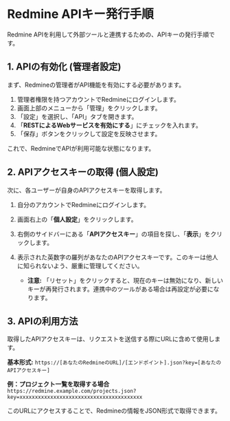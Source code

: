 # Redmine APIキー発行手順

Redmine APIを利用して外部ツールと連携するための、APIキーの発行手順です。

## 1. APIの有効化 (管理者設定)

まず、Redmineの管理者がAPI機能を有効にする必要があります。

1.  管理者権限を持つアカウントでRedmineにログインします。
2.  画面上部のメニューから「管理」をクリックします。
3.  「設定」を選択し、「API」タブを開きます。
4.  「**RESTによるWebサービスを有効にする**」にチェックを入れます。
5.  「保存」ボタンをクリックして設定を反映させます。

これで、RedmineでAPIが利用可能な状態になります。

## 2. APIアクセスキーの取得 (個人設定)

次に、各ユーザーが自身のAPIアクセスキーを取得します。

1.  自分のアカウントでRedmineにログインします。
2.  画面右上の「**個人設定**」をクリックします。
3.  右側のサイドバーにある「**APIアクセスキー**」の項目を探し、「**表示**」をクリックします。
4.  表示された英数字の羅列があなたのAPIアクセスキーです。このキーは他人に知られないよう、厳重に管理してください。

    *   **注意:** 「リセット」をクリックすると、現在のキーは無効になり、新しいキーが再発行されます。連携中のツールがある場合は再設定が必要になります。

## 3. APIの利用方法

取得したAPIアクセスキーは、リクエストを送信する際にURLに含めて使用します。

**基本形式:**
`https://[あなたのRedmineのURL]/[エンドポイント].json?key=[あなたのAPIアクセスキー]`

**例：プロジェクト一覧を取得する場合**
`https://redmine.example.com/projects.json?key=xxxxxxxxxxxxxxxxxxxxxxxxxxxxxxxxxxxxxxxx`

このURLにアクセスすることで、Redmineの情報をJSON形式で取得できます。
